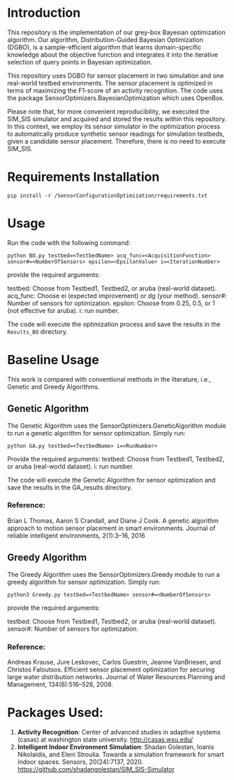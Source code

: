 # Introduction
This repository is the implementation of our grey-box Bayesian optimization algorithm. Our algorithm, Distribution-Guided Bayesian Optimization (DGBO), is a sample-efficient algorithm that learns domain-specific knowledge about the objective function and integrates it into the iterative selection of query points in Bayesian optimization.

This repository uses DGBO for sensor placement in two simulation and one real-world testbed environments. The sensor placement is optimized in terms of maximizing the F1-score of an activity recognition. The code uses the package SensorOptimizers.BayesianOptimization which uses OpenBox.

Please note that, for more convenient reproducibility, we executed the SIM_SIS simulator and acquired and stored the results within this repository. In this context, we employ its sensor simulator in the optimization process to automatically produce synthetic sensor readings for simulation testbeds, given a candidate sensor placement. Therefore, there is no need to execute SIM_SIS.

# Requirements Installation
```
pip install -r /SensorConfigurationOptimization/requirements.txt
```

# Usage
Run the code with the following command:
```
python BO.py testbed=<TestbedName> acq_func=<AcquisitionFunction> sensor#=<NumberOfSensors> epsilon=<EpsilonValue> i=<IterationNumber>
```

provide the required arguments:

testbed: Choose from Testbed1, Testbed2, or aruba (real-world dataset).
acq_func: Choose ei (expected improvement) or dg (your method).
sensor#: Number of sensors for optimization.
epsilon: Choose from 0.25, 0.5, or 1 (not effective for aruba).
i: run number.

The code will execute the optimization process and save the results in the `Results_BO` directory.

# Baseline Usage
This work is compared with conventional methods in the literature, i.e., Genetic and Greedy Algorithms.

## Genetic Algorithm
The Genetic Algorithm uses the SensorOptimizers.GeneticAlgorithm module to run a genetic algorithm for sensor optimization. Simply run:

```
python GA.py testbed=<TestbedName> i=<RunNumber>
```
Provide the required arguments:
testbed: Choose from Testbed1, Testbed2, or aruba (real-world dataset).
i: run number.

The code will execute the Genetic Algorithm for sensor optimization and save the results in the GA_results directory.

### Reference: 
Brian L Thomas, Aaron S Crandall, and Diane J Cook. A genetic algorithm approach to motion sensor placement in smart environments. Journal of reliable intelligent environments, 2(1):3–16, 2016

## Greedy Algorithm
The Greedy Algorithm uses the SensorOptimizers.Greedy module to run a greedy algorithm for sensor optimization. Simply run:

```
python3 Greedy.py testbed=<TestbedName> sensor#=<NumberOfSensors>
```
provide the required arguments:

testbed: Choose from Testbed1, Testbed2, or aruba (real-world dataset).
sensor#: Number of sensors for optimization.

### Reference:
Andreas Krause, Jure Leskovec, Carlos Guestrin, Jeanne VanBriesen, and Christos Faloutsos. Efficient sensor placement optimization for securing large water distribution networks. Journal of Water Resources Planning and Management, 134(6):516–526, 2008.

# Packages Used:

1. **Activity Recognition**: Center of advanced studies in adaptive systems (casas) at washington state university. http://casas.wsu.edu/
2. **Intelligent Indoor Environment Simulation**: Shadan Golestan, Ioanis Nikolaidis, and Eleni Stroulia. Towards a simulation framework for smart indoor spaces. Sensors, 20(24):7137, 2020. https://github.com/shadangolestan/SIM_SIS-Simulator


